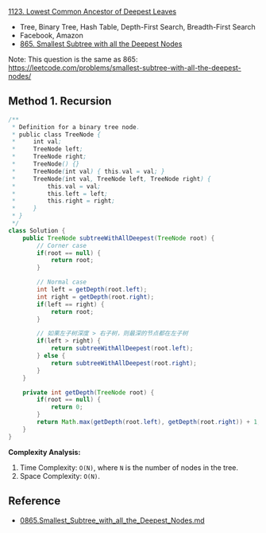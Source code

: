 [1123. Lowest Common Ancestor of Deepest Leaves](https://leetcode.com/problems/lowest-common-ancestor-of-deepest-leaves/description/)

* Tree, Binary Tree, Hash Table, Depth-First Search, Breadth-First Search
* Facebook, Amazon
* [865. Smallest Subtree with all the Deepest Nodes](https://leetcode.com/problems/smallest-subtree-with-all-the-deepest-nodes/description/)


Note: This question is the same as 865: https://leetcode.com/problems/smallest-subtree-with-all-the-deepest-nodes/


## Method 1. Recursion
```java
/**
 * Definition for a binary tree node.
 * public class TreeNode {
 *     int val;
 *     TreeNode left;
 *     TreeNode right;
 *     TreeNode() {}
 *     TreeNode(int val) { this.val = val; }
 *     TreeNode(int val, TreeNode left, TreeNode right) {
 *         this.val = val;
 *         this.left = left;
 *         this.right = right;
 *     }
 * }
 */
class Solution {
    public TreeNode subtreeWithAllDeepest(TreeNode root) {
        // Corner case
        if(root == null) {
            return root;
        }

        // Normal case
        int left = getDepth(root.left);
        int right = getDepth(root.right);
        if(left == right) {
            return root;
        }

        // 如果左子树深度 > 右子树，则最深的节点都在左子树
        if(left > right) {
            return subtreeWithAllDeepest(root.left);
        } else {
            return subtreeWithAllDeepest(root.right);
        }
    }

    private int getDepth(TreeNode root) {
        if(root == null) {
            return 0;
        }
        return Math.max(getDepth(root.left), getDepth(root.right)) + 1;
    }
}
```
**Complexity Analysis:**
1. Time Complexity: `O(N)`, where `N` is the number of nodes in the tree.
2. Space Complexity: `O(N)`.


## Reference
* [0865.Smallest_Subtree_with_all_the_Deepest_Nodes.md](./0865.Smallest_Subtree_with_all_the_Deepest_Nodes.md)


